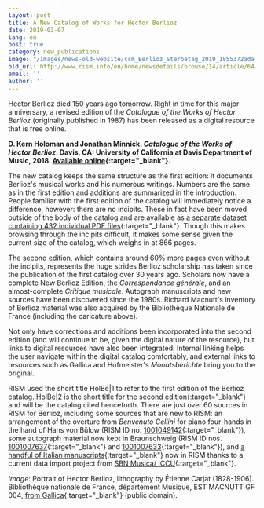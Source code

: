 ```yaml
---
layout: post
title: A New Catalog of Works for Hector Berlioz
date: 2019-03-07
lang: en
post: true
category: new_publications
image: "/images/news-old-website/csm_Berlioz_Sterbetag_2019_1855372ada.jpg"
old_url: http://www.rism.info/en/home/newsdetails/browse/14/article/64/a-new-catalog-of-works-for-hector-berlioz.html
email: ''
author: ''
---
```


Hector Berlioz died 150 years ago tomorrow. Right in time for this major anniversary, a revised edition of the _Catalogue of the Works of Hector Berlioz_ (originally published in 1987) has been released as a digital resource that is free online.

**D. Kern Holoman and Jonathan Minnick. _Catalogue of the Works of Hector Berlioz_. Davis, CA: University of California at Davis Department of Music, 2018. [Available online](https://escholarship.org/uc/item/1gh3t989){:target="_blank"}.**

The new catalog keeps the same structure as the first edition: it documents Berlioz's musical works and his numerous writings. Numbers are the same as in the first edition and additions are summarized in the introduction. People familiar with the first edition of the catalog will immediately notice a difference, however: there are no incipits. These in fact have been moved outside of the body of the catalog and are available as [a separate dataset containing 432 individual PDF files](https://doi.org/10.25338/B8XG6Z){:target="_blank"}. Though this makes browsing through the incipits difficult, it makes some sense given the current size of the catalog, which weighs in at 866 pages.

The second edition, which contains around 60% more pages even without the incipits, represents the huge strides Berlioz scholarship has taken since the publication of the first catalog over 30 years ago. Scholars now have a complete New Berlioz Edition, the _Correspondance générale_, and an almost-complete _Critique musicale_. Autograph manuscripts and new sources have been discovered since the 1980s. Richard Macnutt's inventory of Berlioz material was also acquired by the Bibliothèque Nationale de France (including the caricature above).

Not only have corrections and additions been incorporated into the second edition (and will continue to be, given the digital nature of the resource), but links to digital resources have also been integrated. Internal linking helps the user navigate within the digital catalog comfortably, and external links to resources such as Gallica and Hofmeister's _Monatsberichte_ bring you to the original.

RISM used the short title HolBe|1 to refer to the first edition of the Berlioz catalog. [HolBe|2 is the short title for the second edition](https://opac.rism.info/metaopac/perma.do?v=rism&q=-1%3d%22pe13803%22&Language=en){:target="_blank"} and will be the catalog cited henceforth. There are just over 60 sources in RISM for Berlioz, including some sources that are new to RISM: an arrangement of the overture from _Benvenuto Cellini_ for piano four-hands in the hand of Hans von Bülow (RISM ID no. [1001049142](https://opac.rism.info/search?id=1001049142&View=rism&Language=en){:target="_blank"}), some autograph material now kept in Braunschweig (RISM ID nos. [1001007637](https://opac.rism.info/search?id=1001007637&View=rism&Language=en){:target="_blank"} and [1001007633](https://opac.rism.info/search?id=1001007633&View=rism&Language=en){:target="_blank"}), and [a handful of Italian manuscripts](https://opac.rism.info/search?View=rism&author=berlioz&siglum=I-*&Language=en){:target="_blank"} now in RISM thanks to a current data import project from [SBN Musica/ ICCU](https://opac.sbn.it/opacsbn/opac/iccu/avanzata.jsp){:target="_blank"}.

_Image_: Portrait of Hector Berlioz, lithography by Étienne Carjat (1828-1906). Bibliothèque nationale de France, département Musique, EST MACNUTT GF 004, [from Gallica](https://gallica.bnf.fr/ark:/12148/btv1b8454326z){:target="_blank"} (public domain).
